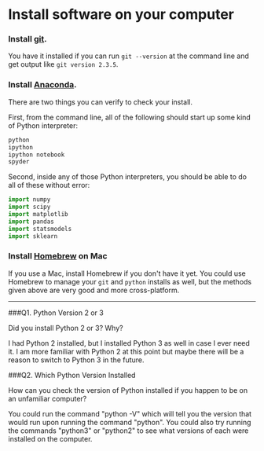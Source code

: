 # Install software on your computer


### Install [git](http://git-scm.com/).

You have it installed if you can run `git --version` at the command
line and get output like `git version 2.3.5`.


### Install [Anaconda](http://continuum.io/downloads).

There are two things you can verify to check your install.

First, from the command line, all of the following should start up
some kind of Python interpreter:

```bash
python
ipython
ipython notebook
spyder
```

Second, inside any of those Python interpreters, you should be able to
do all of these without error:

```python
import numpy
import scipy
import matplotlib
import pandas
import statsmodels
import sklearn
```

### Install [Homebrew](http://brew.sh/) on Mac

If you use a Mac, install Homebrew if you don't
have it yet. You could use Homebrew to manage your `git` and `python`
installs as well, but the methods given above are very good and more
cross-platform.

---

###Q1. Python Version 2 or 3

Did you install Python 2 or 3? Why?  

I had Python 2 installed, but I installed Python 3 as well in case I ever need it. I am more familiar with Python 2 at this point but maybe there will be a reason to switch to Python 3 in the future.

###Q2. Which Python Version Installed   

How can you check the version of Python installed if you happen to be on an unfamiliar computer?

You could run the command "python -V" which will tell you the version that would run upon running the command "python". You could also try running the commands "python3" or "python2" to see what versions of each were installed on the computer.

 


